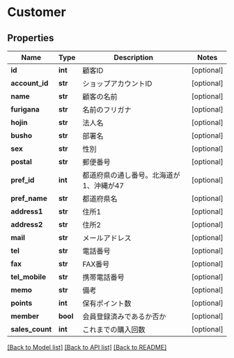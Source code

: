 # Customer

## Properties
Name | Type | Description | Notes
------------ | ------------- | ------------- | -------------
**id** | **int** | 顧客ID | [optional] 
**account_id** | **str** | ショップアカウントID | [optional] 
**name** | **str** | 顧客の名前 | [optional] 
**furigana** | **str** | 名前のフリガナ | [optional] 
**hojin** | **str** | 法人名 | [optional] 
**busho** | **str** | 部署名 | [optional] 
**sex** | **str** | 性別 | [optional] 
**postal** | **str** | 郵便番号 | [optional] 
**pref_id** | **int** | 都道府県の通し番号。北海道が1、沖縄が47 | [optional] 
**pref_name** | **str** | 都道府県名 | [optional] 
**address1** | **str** | 住所1 | [optional] 
**address2** | **str** | 住所2 | [optional] 
**mail** | **str** | メールアドレス | [optional] 
**tel** | **str** | 電話番号 | [optional] 
**fax** | **str** | FAX番号 | [optional] 
**tel_mobile** | **str** | 携帯電話番号 | [optional] 
**memo** | **str** | 備考 | [optional] 
**points** | **int** | 保有ポイント数 | [optional] 
**member** | **bool** | 会員登録済みであるか否か | [optional] 
**sales_count** | **int** | これまでの購入回数 | [optional] 

[[Back to Model list]](../README.md#documentation-for-models) [[Back to API list]](../README.md#documentation-for-api-endpoints) [[Back to README]](../README.md)


